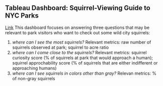 ## Tableau Dashboard: Squirrel-Viewing Guide to NYC Parks
[Link](https://public.tableau.com/views/Squirrel-ViewingNYCParkGuide/SquirrelViewingGuide)
This dashboard focuses on answering three questions that may be relevant to park visitors who want to check out some wild city squirrels: 
1. _where can I see the most squirrels?_
Relevant metrics: raw number of squirrels observed at park; squirrel to acre ratio
2. _where can I come close to the squirrels?_ 
Relevant metrics: squirrel curiosity score (% of squirrels at park that would approach a human); squirrel approchability score (% of squirrels that are either indifferent or approaching humans)
3. _where can I see squirrels in colors other than gray?_
Relevan metrics: % of non-gray squirrels
